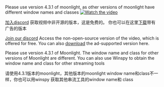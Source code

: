 Please use version 4.3.1 of moonlight, as other versions of moonlight have different window names and classes
[![Watch the video](https://github.com/Mzzzj/CS2_DMA_Extrnal/assets/31085148/541e455f-7e83-4cc6-ad70-8a9cdb63252d)](https://www.youtube.com/watch?v=PyQXJrSkp9w)


[加入discord](https://discord.gg/4jVeaApzdX) 获取视频中非开源的版本，这是免费的。
你也可以在这里[下载](https://github.com/Mzzzj/CS2_DMA_Extrnal/releases)带有广告的版本

[Join our discord](https://discord.gg/4jVeaApzdX) Access the non-open-source version of the video, 
which is offered for free. You can also [download](https://github.com/Mzzzj/CS2_DMA_Extrnal/releases) the ad-supported version here.



Please use version 4.3.1 of Moonlight. The window name and class for other versions of Moonlight are different. You can also use Winspy to obtain the window name and class for other streaming tools

请使用4.3.1版本的moonlight，其他版本的moonlight window name和class不一样，你也可以用winspy 获取其他串流工具的window name和 class 
